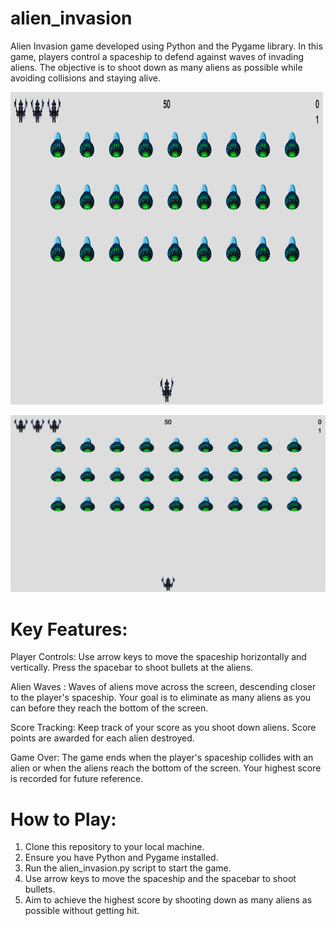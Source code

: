 # alien_invasion
Alien Invasion game developed using Python and the Pygame library. In this game, players control a spaceship to defend against waves of invading aliens. The objective is to shoot down as many aliens as possible while avoiding collisions and staying alive.

<img src="game.png" alt="Alt Text" width="500" height="500">

![Alt Text](game.png)

# Key Features:

Player Controls: 
Use arrow keys to move the spaceship horizontally and vertically. Press the spacebar to shoot bullets at the aliens.

Alien Waves : 
Waves of aliens move across the screen, descending closer to the player's spaceship. Your goal is to eliminate as many aliens as you can before they reach the bottom of the screen.

Score Tracking: 
Keep track of your score as you shoot down aliens. Score points are awarded for each alien destroyed.

Game Over: 
The game ends when the player's spaceship collides with an alien or when the aliens reach the bottom of the screen. Your highest score is recorded for future reference.

# How to Play:

1. Clone this repository to your local machine.
2. Ensure you have Python and Pygame installed.
3. Run the alien_invasion.py script to start the game.
4. Use arrow keys to move the spaceship and the spacebar to shoot bullets.
5. Aim to achieve the highest score by shooting down as many aliens as possible without getting hit.
